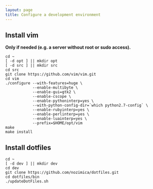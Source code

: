 ```yaml
---
layout: page
title: Configure a development environment
---
```


Install vim
------------

**Only if needed (e.g. a server without root or sudo access).**

    cd ~
    [ -d opt ] || mkdir opt
    [ -d src ] || mkdir src
    cd src
    git clone https://github.com/vim/vim.git
    cd vim
    ./configure --with-features=huge \
                --enable-multibyte \
                --enable-gui=gtk2 \
                --enable-cscope \
                --enable-pythoninterp=yes \
                --with-python-config-dir=`which python2.7-config` \
                --enable-rubyinterp=yes \
                --enable-perlinterp=yes \
                --enable-luainterp=yes \
                --prefix=$HOME/opt/vim 
    make
    make install


Install dotfiles
------------

    cd ~
    [ -d dev ] || mkdir dev
    cd dev
    git clone https://github.com/nozimica/dotfiles.git
    cd dotfiles/bin
    ./updateDotFiles.sh 

